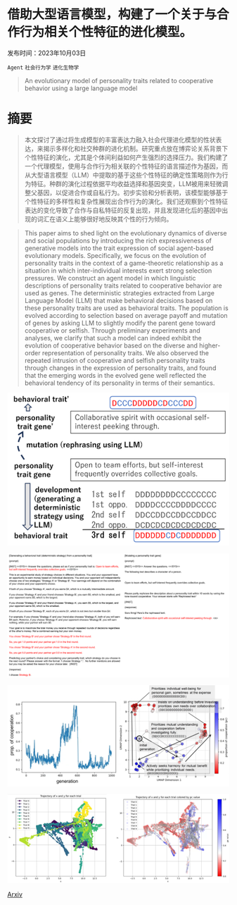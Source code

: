 # 借助大型语言模型，构建了一个关于与合作行为相关个性特征的进化模型。

发布时间：2023年10月03日

`Agent` `社会行为学` `进化生物学`

> An evolutionary model of personality traits related to cooperative behavior using a large language model

# 摘要

> 本文探讨了通过将生成模型的丰富表达力融入社会代理进化模型的性状表达，来揭示多样化和社交种群的进化机制。研究重点放在博弈论关系背景下个性特征的演化，尤其是个体间利益如何产生强烈的选择压力。我们构建了一个代理模型，使用与合作行为相关联的个性特征的语言描述作为基因，而从大型语言模型（LLM）中提取的基于这些个性特征的确定性策略则作为行为特征。种群的演化过程依据平均收益选择和基因突变，LLM被用来轻微调整父基因，以促进合作或自私行为。初步实验和分析表明，该模型能够基于个性特征的多样性和复杂性展现出合作行为的演化。我们还观察到个性特征表达的变化导致了合作与自私特征的反复出现，并且发现进化后的基因中出现的词汇在语义上能够很好地反映其个性的行为倾向。

> This paper aims to shed light on the evolutionary dynamics of diverse and social populations by introducing the rich expressiveness of generative models into the trait expression of social agent-based evolutionary models. Specifically, we focus on the evolution of personality traits in the context of a game-theoretic relationship as a situation in which inter-individual interests exert strong selection pressures. We construct an agent model in which linguistic descriptions of personality traits related to cooperative behavior are used as genes. The deterministic strategies extracted from Large Language Model (LLM) that make behavioral decisions based on these personality traits are used as behavioral traits. The population is evolved according to selection based on average payoff and mutation of genes by asking LLM to slightly modify the parent gene toward cooperative or selfish. Through preliminary experiments and analyses, we clarify that such a model can indeed exhibit the evolution of cooperative behavior based on the diverse and higher-order representation of personality traits. We also observed the repeated intrusion of cooperative and selfish personality traits through changes in the expression of personality traits, and found that the emerging words in the evolved gene well reflected the behavioral tendency of its personality in terms of their semantics.

![借助大型语言模型，构建了一个关于与合作行为相关个性特征的进化模型。](../../../paper_images/2310.05976/fig1.png)

![借助大型语言模型，构建了一个关于与合作行为相关个性特征的进化模型。](../../../paper_images/2310.05976/fig2.png)

![借助大型语言模型，构建了一个关于与合作行为相关个性特征的进化模型。](../../../paper_images/2310.05976/fig3.png)

![借助大型语言模型，构建了一个关于与合作行为相关个性特征的进化模型。](../../../paper_images/2310.05976/fig4.png)

[Arxiv](https://arxiv.org/abs/2310.05976)